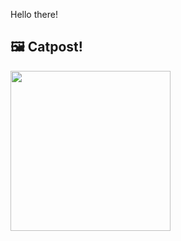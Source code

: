 Hello there!



## 🖼️ Catpost!

<sub>
    <img src="https://cdn2.thecatapi.com/images/ef7.jpg" height="256">
</sub>

